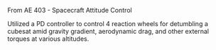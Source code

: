 From AE 403 - Spacecraft Attitude Control

Utilized a PD controller to control 4 reaction wheels for detumbling a cubesat amid gravity gradient, aerodynamic drag, and other external torques at various altitudes.
